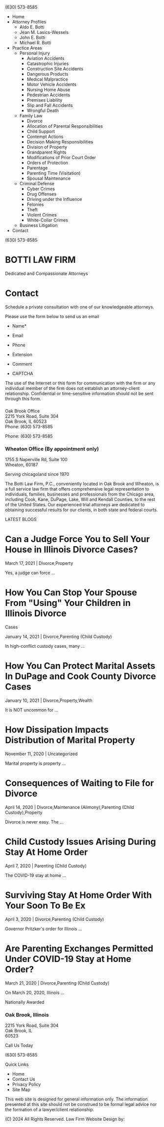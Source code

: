 (630) 573-8585

  * Home
  * Attorney Profiles
    * Aldo E. Botti
    * Jean M. Lasics-Wessels
    * John E. Botti
    * Michael R. Botti
  * Practice Areas
    * Personal Injury
      * Aviation Accidents
      * Catastrophic Injuries
      * Construction Site Accidents
      * Dangerous Products
      * Medical Malpractice
      * Motor Vehicle Accidents
      * Nursing Home Abuse
      * Pedestrian Accidents
      * Premises Liability
      * Slip and Fall Accidents
      * Wrongful Death
    * Family Law
      * Divorce
      * Allocation of Parental Responsibilities
      * Child Support
      * Contempt Actions
      * Decision Making Responsibilities
      * Division of Property
      * Grandparent Rights
      * Modifications of Prior Court Order
      * Orders of Protection
      * Parentage
      * Parenting Time (Visitation)
      * Spousal Maintenance
    * Criminal Defense
      * Cyber Crimes
      * Drug Offenses
      * Driving under the Influence
      * Felonies
      * Theft
      * Violent Crimes
      * White-Collar Crimes
    * Business Litigation
  * Contact

(630) 573-8585

# BOTTI LAW FIRM

Dedicated and Compassionate Attorneys

# Contact

Schedule a private consultation with one of our knowledgeable attorneys.

Please use the form below to send us an email

  * Name*

  * Email

  * Phone

  * Extension

  * Comment

  * CAPTCHA

The use of the Internet or this form for communication with the firm or any
individual member of the firm does not establish an attorney-client
relationship. Confidential or time-sensitive information should not be sent
through this form.

###

Oak Brook Office  
2215 York Road, Suite 304  
Oak Brook, IL 60523  
Phone: (630) 573-8585

Phone: (630) 573-8585

### Wheaton Office (By appointment only)

1755 S Naperville Rd, Suite 100  
Wheaton, 60187  

Serving chicagoland since 1970

The Botti Law Firm, P.C., conveniently located in Oak Brook and Wheaton, is a
full service law firm that offers comprehensive legal representation to
individuals, families, businesses and professionals from the Chicago area,
including Cook, Kane, DuPage, Lake, Will and Kendall Counties, to the rest of
the United States. Our experienced trial attorneys are dedicated to obtaining
successful results for our clients, in both state and federal courts.

LATEST BLOGS

# Can a Judge Force You to Sell Your House in Illinois Divorce Cases?

March 17, 2021 | Divorce,Property

Yes, a judge can force …

# How You Can Stop Your Spouse From "Using" Your Children in Illinois Divorce
Cases

January 14, 2021 | Divorce,Parenting (Child Custody)

In high-conflict custody cases, many …

# How You Can Protect Marital Assets In DuPage and Cook County Divorce Cases

January 10, 2021 | Divorce,Property,Wealth

It is NOT uncommon for …

# How Dissipation Impacts Distribution of Marital Property

November 11, 2020 | Uncategorized

Marital property is property …

# Consequences of Waiting to File for Divorce

April 14, 2020 | Divorce,Maintenance (Alimony),Parenting (Child
Custody),Property

Divorce is never easy. The …

# Child Custody Issues Arising During Stay At Home Order

April 7, 2020 | Parenting (Child Custody)

The COVID-19 stay at home …

# Surviving Stay At Home Order With Your Soon To Be Ex

April 3, 2020 | Divorce,Parenting (Child Custody)

Governor Pritzker's order for Illinois …

# Are Parenting Exchanges Permitted Under COVID-19 Stay at Home Order?

March 21, 2020 | Divorce,Parenting (Child Custody)

On March 20, 2020, Illinois …

Nationally Awarded

### Oak Brook, Illinois

2215 York Road, Suite 304  
Oak Brook, IL  
60523

Call Us Today

(630) 573-8585

Quick Links

  * Home
  * Contact Us
  * Privacy Policy
  * Site Map

This web site is designed for general information only. The information
presented at this site should not be construed to be formal legal advice nor
the formation of a lawyer/client relationship.

(C) 2024 All Rights Reserved. Law Firm Website Design by:

